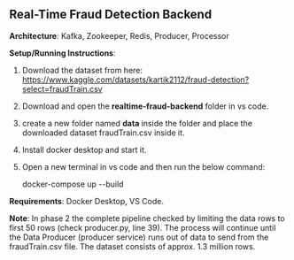 ## Real-Time Fraud Detection Backend

**Architecture**: Kafka, Zookeeper, Redis, Producer, Processor

**Setup/Running Instructions**:
1. Download the dataset from here: https://www.kaggle.com/datasets/kartik2112/fraud-detection?select=fraudTrain.csv
2. Download and open the **realtime-fraud-backend** folder in vs code.
3. create a new folder named **data** inside the folder and place the downloaded dataset fraudTrain.csv inside it.
4. Install docker desktop and start it.
5. Open a new terminal in vs code and then run the below command:

	docker-compose up --build

**Requirements**: Docker Desktop, VS Code.

**Note**: In phase 2 the complete pipeline checked by limiting the data rows to first 50 rows (check producer.py, line 39).
The process will continue until the Data Producer (producer service) runs out of data to send from the fraudTrain.csv file.
The dataset consists of approx. 1.3 million rows.
